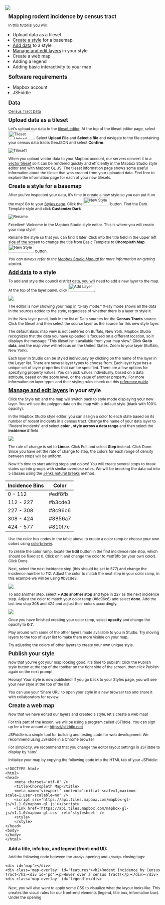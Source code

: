 <img src="https://github.com/mjdanielson/University-of-Buffalo/blob/master/Labs/Choropleth-Map/Images/Logo.png">

## Mapping rodent incidence by census tract

In this tutorial you will:

* Upload data as a tileset
* [Create a style](https://docs.mapbox.com/help/how-mapbox-works/map-design/#how-map-styles-work) for a basemap.
* [Add data](https://www.mapbox.com/help/uploads/) to a style
* [Manage and edit layers](https://www.mapbox.com/studio-manual/reference/styles/#style-editor) in your style
* Create a web map 
* Adding a legend 
* Adding basic interactivity to your map 

## Software requirements

* Mapbox account
* JSFiddle 

## Data

[Census Tract Data](https://github.com/mjdanielson/University-of-Buffalo/blob/master/Labs/Choropleth-Map/Data/Census_Tracts.geojson)

## Upload data as a tileset

Let's upload our data to the [tileset editor](https://studio.mapbox.com/tilesets/).  At the top of the tileset editor page, select
  <img src="https://github.com/mjdanielson/University-of-Buffalo/blob/master/Labs/Choropleth-Map/Images/Tileset.png" width="82" height="26" title="Tileset Upload">. Select __Upload File__ and __Select a file__ and navigate to the file containing your census data tracts GeoJSON and select __Confirm__. 

  <p align= 'center'>
  <img src="https://github.com/mjdanielson/University-of-Buffalo/blob/master/Labs/Choropleth-Map/Images/Census_Tileset.png" title="Tileset1">
  </p>

When you upload vector data to your Mapbox account, our servers convert it to a [vector tileset](https://docs.mapbox.com/help/glossary/tileset/) so it can be rendered quickly and efficiently in the Mapbox Studio style editor and with Mapbox GL JS. The tileset information page shows some useful information about the tileset that was created from your uploaded data. Feel free to explore the information page for each of your new tilesets. 


## Create a style for a basemap
  
After you've inspected your data, it's time to create a new style so you can put it on the map! Go to your [Styles page](https://studio.mapbox.com/). Click the <img src="https://github.com/mjdanielson/University-of-Buffalo/blob/master/Labs/Choropleth-Map/Images/New_Style.png" width="82" height="26" title="New Style"> button. Find the Dark Template style and click __Customize Dark__

<p align="center">
  <img src="https://github.com/mjdanielson/University-of-Buffalo/blob/master/Labs/Choropleth-Map/Images/Dark_Style.png" title="Rename"> 
</p>

Excellent! Welcome to the Mapbox Studio style editor. This is where you will create your map style!

Rename the style so that you can find it later. Click into the title field in the upper left side of the screen to change the title from Basic Template to __Choropleth Map__.  <img src="https://github.com/mjdanielson/University-of-Buffalo/blob/master/Labs/Choropleth-Map/Images/New_Style.png" width="82" height="26" title="New Style"> button.


_You can always refer to the [Mapbox Studio Manual](https://www.mapbox.com/studio-manual/reference/styles/) for more information on getting started._

## [Add data](https://www.mapbox.com/help/uploads/) to a style

To add and style the council district data, you will need to add a new layer to the map. At the top of the layer panel, click <img src="https://github.com/mjdanielson/University-of-Buffalo/blob/master/Labs/Choropleth-Map/Images/Add_Layer.png" width="82" height="26" title="Add Layer">.

<p align = "center">
  <img src = "https://github.com/mjdanielson/University-of-Buffalo/blob/master/Labs/Graduated-Points/Images/Add_Layer.gif">
  </p>

The editor is now showing your map in “x-ray mode.” X-ray mode shows all the data in the sources added to the style, regardless of whether there is a layer to style it.

In the New layer panel, look in the list of Data sources for the __Census Tracts__ source. Click the tileset and then select the source layer as the source for this new style layer.

The default Basic map view is not centered on Buffalo, New York. Mapbox Studio recognizes that the data you have uploaded is focused on a different location, so it displays the message "This tileset isn't available from your map view." Click __Go to data__, and the map view will refocus on the United States. Zoom to your layer (Buffalo, New York). 

Each layer in Studio can be styled individually by clicking on the name of the layer in the Layer list. There are several layer types to choose from. Each layer type has a unique set of layer properties that can be specified. There are a few options for specifying property values. You can pick values individually, based on a data attribute, based on the zoom level, or the value of another property. For more information on layer types and their styling rules check out this [reference guide](https://docs.mapbox.com/studio-manual/reference/styles/).

## [Manage and edit layers](https://www.mapbox.com/studio-manual/reference/styles/#style-editor) in your style

Click the Style tab and the map will switch back to style mode displaying your new layer. You will see the polygon data on the map with a default style (black with 100% opacity). 

In the Mapbox Studio style editor, you can assign a color to each state based on its number of rodent incidents in a census tract. Change the name of your data layer to 'Rodent Incidents' and select __color__ ,  __style across a data range__ and then select the __incidence #__ field.

<p align = "center">
  <img src= "https://github.com/mjdanielson/University-of-Buffalo/blob/master/Labs/Choropleth-Map/Images/Rename_Layer.gif">
</p>

The rate of change is set to __Linear__. Click Edit and select __Step__ instead. Click Done. Since you have set the rate of change to step, the colors for each range of density between stops will be uniform.

Now it's time to start adding stops and colors! You will create several stops to break states up into groups with similar overdose rates. We will be breaking the data out into 5 classes using the [Jenks natural breaks](https://en.wikipedia.org/wiki/Jenks_natural_breaks_optimization) method. 

| Incidence Bins   |  Color   |
|------------------|----------|
| 0 - 112          | #edf8fb  |
| 112 - 227        | #b3cde3  |
| 227 - 308        | #8c96c6  |
| 308 - 424        | #8856a7  |
| 424 - 577        | #810f7c  |


Use the color hex codes in the table above to create a color ramp or choose your own colors using [colorbrewer](http://colorbrewer2.org/).

To create the color ramp, locate the __Edit__ button in the first incidence rate stop, which should be fixed at 0. Click on it and change the color to #edf8fb (or your own color). Click Done. 

Next, select the next incidence step (this should be set to 577) and change the incidence number to 112. Adjust the color to match the next step in your color ramp, in this example we will be using #b3cde3. 

<p align="center">
  <img src="https://github.com/mjdanielson/University-of-Buffalo/blob/master/Labs/Choropleth-Map/Images/Color_Change.gif">
 </p>
 
To add another step, select __+ Add another stop__ and type in 227 as the next incidence step. Adjust the color to match your color ramp (#8c96c6) and select __done__. Add the last two stop 308 and 424 and adjust their colors accordingly. 

<p align="center">
  <img src = "https://github.com/mjdanielson/University-of-Buffalo/blob/master/Labs/Choropleth-Map/Images/Color_Ramp.png">
</p>

Once you have finished creating your color ramp, select __opacity__ and change the opacity to __0.7__.  

Play around with some of the other layers made available to you in Studio. Try moving layers to the top of layer list to make them more visible on your map. 

Try adjusting the colors of other layers to create your own unique style. 

## Publish your style 

Now that you've got your map looking good, it's time to publish! Click the Publish style button at the top of the toolbar on the right side of the screen, then click Publish again on the next prompt.

Hooray! Your style is now published! If you go back to your Styles page, you will see your new style at the top of the list.

You can use your ‘Share URL’ to open your style in a new browser tab and share it with collaborators for review.

## Create a web map 

Now that we have edited our layers and created a style, let's create a web map! 

For this part of the lesson, we will be using a program called JSFiddle. You can sign up for a free acount at: https://jsfiddle.net/

JSFiddle is a simple tool for building and testing code for web development. We recommend using JSFiddle in a Chrome browser

For simplicity, we recommend that you change the editor layout settings in JSFiddle to display by ‘tabs’.

Initialize your map by copying the following code into the HTML tab of your JSFiddle:

```
<!DOCTYPE html>
<html>
<head>
    <meta charset='utf-8' />
    <title>Choropleth Map</title>
    <meta name='viewport' content='initial-scale=1,maximum-scale=1,user-scalable=no' />
    <script src='https://api.tiles.mapbox.com/mapbox-gl-js/v1.1.0/mapbox-gl.js'></script>
    <link href='https://api.tiles.mapbox.com/mapbox-gl-js/v1.1.0/mapbox-gl.css' rel='stylesheet' />
    <style>
    </style>
</head>
<body>
</body>
</html>

```

### Add a title, info box, and legend (front-end UI):

Add the following code between the ```<body>``` opening and ```</body>``` closing tags:

```
<div id='map'></div>
<div class='map-overlay' id='features'><h2>Rodent Incidence by Census Tract</h2><div id='pd'><p>Hover over a census tract!</p></div></div>
<div class='map-overlay' id='legend'></div>
```

Next, you will also want to apply some CSS to visualize what the layout looks like. This creates the visual rules for our front-end elements (legend, title box, information box). Under the opening <style> tag at the top of your code, add the following: 
  
```  
  body {
  margin: 0;
  padding: 0;
}

h2,
h3 {
  margin: 10px;
  font-size: 1.2em;
}

h3 {
  font-size: 1em;
}

p {
  font-size: 0.85em;
  margin: 10px;
  text-align: left;
}

/**
* Create a position for the map
* on the page */
#map {
  position: absolute;
  top: 0;
  bottom: 0;
  width: 100%;
}

/**
* Set rules for how the map overlays
* (information box and legend) will be displayed
* on the page. */

.map-overlay {
  position: absolute;
  bottom: 0;
  right: 0;
  background: rgba(255, 255, 255, 0.8);
  margin-right: 20px;
  font-family: Arial, sans-serif;
  overflow: auto;
  border-radius: 3px;
}

#features {
  top: 0;
  height: 100px;
  margin-top: 20px;
  width: 250px;
}

#legend {
  padding: 10px;
  box-shadow: 0 1px 2px rgba(0, 0, 0, 0.1);
  line-height: 18px;
  height: 100px;
  margin-bottom: 40px;
  width: 100px;
}

.legend-key {
  display: inline-block;
  border-radius: 20%;
  width: 10px;
  height: 10px;
  margin-right: 5px;
}
```

Hit run to see your changes. 

In the next step, you will add the map to your page and the project will start taking shape.

### Initialize the map 

For the next step you will need a [Mapbox access token](https://docs.mapbox.com/help/how-mapbox-works/access-tokens/) and your [style ID](https://docs.mapbox.com/help/glossary/style-id/). Without this, the rest of the code will not work. 

<p align = "center">
  <img src="https://github.com/mjdanielson/University-of-Buffalo/blob/master/Labs/Choropleth-Map/Images/Access_Token.png">
</p>

<p align = "center">
<img src="https://github.com/mjdanielson/University-of-Buffalo/blob/master/Labs/Choropleth-Map/Images/Style_ID.gif">
</p>

Add the following code after ```<div class='map-over' id='legend'></div>``` and before the closing ```</body>``` tag

```
<script>
mapboxgl.accessToken = 'pk.eyJ1IjoibWpkYW5pZWxzb24iLCJhIjoiY2p2bzFlbnZ5MW5pbTN5cGJ2YWp2MW9vaiJ9.kAaZq3iyJwvrMLK7XDs_qw';
var map = new mapboxgl.Map({
    container: 'map', // container id
    style: 'your-style-url', // replace this with your style URL
    center: [,], // starting position [lng, lat] - adjust the starting position to be centered on Buffalo, New York 
    zoom: 3 // starting zoom - change the starting zoom position to 11 
});
</script>
```

Add your style id to the map variable. Edit the line of code that has the comment 'replace this with your style URL'.

```
style: 'your-style-url', // replace this with your style URL
```

Next, we want to center our map onto Buffalo, New York. Locate the line of code that is telling the map where to center the view. Try changing the center location by picking a new coordinate using http://geojson.io/ (or looking at the bottom of the right-hand panel in the Mapbox Studio style editor). Change the coordinates in your code and run your changes.

```
center: [,], // starting position [lng, lat] - adjust the starting position to be centered on Buffalo, New York 
```

Change the zoom level to 11.

```
zoom: 3 // starting zoom - change the starting zoom position to 11 
```

Hit run to see your changes. 

<p align="center">
  <img src="https://github.com/mjdanielson/University-of-Buffalo/blob/master/Labs/Choropleth-Map/Images/Map_No_Legend.png">
</p>


### Add additional information

With some projects, this is where you'd stop: you put a map on a page! But for this map, you will add two pieces of additional information that will make the map even more useful: a legend and an information window that shows the population density for whatever state the cursor is hovering on

### [The load event](https://docs.mapbox.com/help/tutorials/choropleth-studio-gl-pt-2/#the-load-event)

What is a callback?

Initializing the map on the page does more than create a container in the map div. It also tells the browser to request the Mapbox Studio style you created in part 1. This can take variable amounts of time depending on how quickly the Mapbox server can respond to that request, and everything else you're going to add in the code relies on that style being loaded onto the map. As such, it's important to make sure the style is loaded before any more code is executed.

Fortunately, the map object can tell your browser about certain events that occur when the map's state changes. One of these events is load, which is emitted when the style has been loaded onto the map. Through the map.on method, you can make sure that none of the rest of your code is executed until that event occurs by placing it in a [callback function](https://github.com/maxogden/art-of-node#callbacks) that is called when the load event occurs.

To make sure the rest of the code can execute, it needs to live in a callback function that is executed when the map is finished loading.

Add the load event before the closing script tag ```</script>``` -- __The rest of your code will go inside of the load callback function.__

```
map.on('load', function() {
  // the rest of the code will go in here
});
```

### [Create arrays of intervals and colors](https://docs.mapbox.com/help/tutorials/choropleth-studio-gl-pt-2/#create-arrays-of-intervals-and-colors)

Creating a list of the stops you used when styling your layer that contains state data will allow us to add a legend to our map in a later step.

__Remember: this code goes inside of the load callback function!__

```
var layers = ['0-112', '112-227', '227-308', '308-424', '424-577'];
var colors = ['#edf8fb', '#b3cde3', '#8c96c6', '#8856a7', '#810f7c']; //add the colors that we used to style our choropleth map!
```

### Add a legend

The following code adds a legend to the map. To do so, it iterates through the list of layers you defined above and adds a legend element for each one based on the name of the layer and its color. 

```
for (i = 0; i < layers.length; i++) {
  var layer = layers[i];
  var color = colors[i];
  var item = document.createElement('div');
  var key = document.createElement('span');
  key.className = 'legend-key';
  key.style.backgroundColor = color;

  var value = document.createElement('span');
  value.innerHTML = layer;
  item.appendChild(key);
  item.appendChild(value);
  legend.appendChild(item);
}
```

Hit run to see your changes. The legend box is slightly too big. Can you figure out how to adjust the height of the legend box in your code? Change the height to 100 px.

<p align="center">
  <img src="https://github.com/mjdanielson/University-of-Buffalo/blob/master/Labs/Choropleth-Map/Images/Map_legend.png">
 </p>

Your code should look like this:

```
map.on('load', function() {
  // the rest of the code will go in here
var layers = ['0-112', '112-227', '227-308', '308-424', '424-577'];
var colors = ['#edf8fb', '#b3cde3', '#8c96c6', '#8856a7', '#810f7c']; //add the colors that we used to style our choropleth map!

for (i = 0; i < layers.length; i++) {
  var layer = layers[i];
  var color = colors[i];
  var item = document.createElement('div');
  var key = document.createElement('span');
  key.className = 'legend-key';
  key.style.backgroundColor = color;

  var value = document.createElement('span');
  value.innerHTML = layer;
  item.appendChild(key);
  item.appendChild(value);
  legend.appendChild(item);
}
});

````

### Add the information box 

When the cursor is hovering over a census tract, the information window should show the rodent incidence information for that state. If the cursor is not hovering over a state, the information window should say, "Hover over a census tract!"

To do this, add a listener for the mousemove event, identify which census tract is at the location of the cursor if any, and update the information window:

```
map.on('mousemove', function(e) {
  var tracts = map.queryRenderedFeatures(e.point, {
    layers: ['Rodent Incidence']
  });

  if (tracts.length > 0) {
    document.getElementById('pd').innerHTML = '<h3><strong>' + tracts[0].properties.Incidence + '</strong></h3><p><strong><em>';
  } else {
    document.getElementById('pd').innerHTML = '<p>Hover over a census tract!</p>';
  }
});

```

### Cursor

Add a single line of code to give the map the default pointer cursor.

```map.getCanvas().style.cursor = 'default';```

## Mission complete

You have created an interactive choropleth map!

<p align = "center">
  <img src="https://github.com/mjdanielson/University-of-Buffalo/blob/master/Labs/Choropleth-Map/Images/final_map.png">
 </p>

The final code can be [here](https://github.com/mjdanielson/University-of-Buffalo/blob/master/Labs/Choropleth-Map/index.html).

